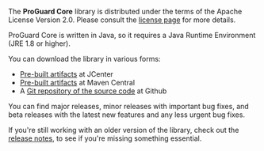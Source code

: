 The **ProGuard Core** library is distributed under the terms of the Apache
License Version 2.0. Please consult the [license page](license.md) for more
details.

ProGuard Core is written in Java, so it requires a Java Runtime Environment
(JRE 1.8 or higher).

You can download the library in various forms:

- [Pre-built artifacts](https://bintray.com/guardsquare/proguard) at JCenter
- [Pre-built artifacts](https://search.maven.org/search?q=g:net.sf.proguard) at Maven Central
- A [Git repository of the source code](https://github.com/Guardsquare/proguard-core) at Github

You can find major releases, minor releases with important bug fixes, and
beta releases with the latest new features and any less urgent bug fixes.

If you're still working with an older version of the library, check out the
[release notes](releasenotes.md), to see if you're missing something essential.
